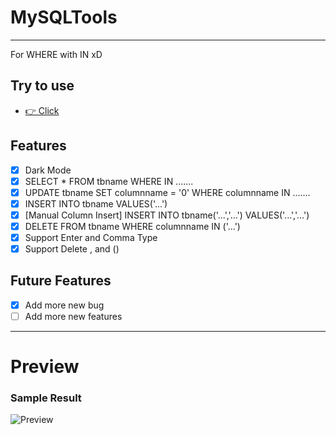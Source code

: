 # MySQLTools
<hr>
For WHERE with IN xD

## Try to use 
- [👉 Click ](https://chaiwat20180.github.io/MySQLTools) 

## Features
- [x] Dark Mode
- [x] SELECT * FROM tbname WHERE IN .......
- [x] UPDATE tbname  SET columnname = '0' WHERE columnname IN .......
- [x] INSERT INTO tbname VALUES('...')
- [x] [Manual Column Insert] INSERT INTO tbname('...','...') VALUES('...','...')
- [x] DELETE FROM tbname WHERE columnname IN ('...')
- [x] Support Enter and Comma Type
- [x] Support Delete , and ()

## Future Features
- [x] Add more new bug
- [ ] Add more new features

<hr>
<h1>Preview</h1>
<p align="center">
   <h3>Sample Result </h3>
  <img src="https://lh3.googleusercontent.com/pw/AP1GczM53q5Y4go9mVlmodxecWFyFPL_UmgGlQWL7nqZb4T73aj9EKo-Cr8uRH4OVF9UnbW8DsD0ZnamI_7P-VSu1BoTmomNIeP5-R1bKUKh8IEFJ8woPT3N1TUbNUtxdpJTyu4K0VH7b_GK85TCeNHExond=w1230-h866-s-no-gm?authuser=0" title="Preview">
</p>
